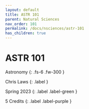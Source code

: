 ```yaml
---
layout: default
title: ASTR 101
parent: Natural Sciences
nav_order: 101
permalink: /docs/nsciences/astr-101
has_children: true
---
```


# ASTR 101

Astronomy
{: .fs-6 .fw-300 }

Chris Laws
{: .label }

Spring 2023
{: .label .label-green }

5 Credits
{: .label .label-purple }
